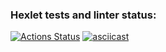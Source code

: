 ### Hexlet tests and linter status:
[![Actions Status](https://github.com/Kudrya33/java-project-71/actions/workflows/hexlet-check.yml/badge.svg)](https://github.com/Kudrya33/java-project-71/actions)
[![asciicast](https://asciinema.org/a/659737.svg)](https://asciinema.org/a/659737)
